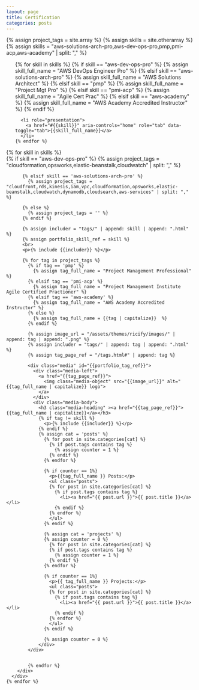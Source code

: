 ```yaml
---
layout: page
title: Certification
categories: posts
---
```

{% assign project_tags = site.array %}
{% assign skills = site.otherarray %}
{% assign skills = "aws-solutions-arch-pro,aws-dev-ops-pro,pmp,pmi-acp,aws-academy" | split: "," %}

<div>
  <ul class="nav nav-tabs" id="nav-tabs" role="tablist">
    {% for skill in skills %}
      {% if skill == "aws-dev-ops-pro" %}
        {% assign skill_full_name = "AWS DevOps Engineer Pro" %}
      {% elsif skill == "aws-solutions-arch-pro" %}
        {% assign skill_full_name = "AWS Solutions Architect" %}
      {% elsif skill == "pmp" %}
        {% assign skill_full_name = "Project Mgt Pro" %}
      {% elsif skill == "pmi-acp" %}
        {% assign skill_full_name = "Agile Cert Prac" %}
      {% elsif skill == "aws-academy" %}
        {% assign skill_full_name = "AWS Academy Accredited Instructor" %}
      {% endif %}


      <li role="presentation">
        <a href="#{{skill}}" aria-controls="home" role="tab" data-toggle="tab">{{skill_full_name}}</a>
      </li>
    {% endfor %} 
  </ul>


  <div class="tab-content">
    {% for skill in skills %}
      <div role="tabpanel" class="tab-pane" id="{{skill}}">
        <div class="category-archive">
          {% if skill == "aws-dev-ops-pro" %}
            {% assign project_tags = "cloudformation,opsworks,elastic-beanstalk,cloudwatch" | split: "," %}
            
          {% elsif skill == 'aws-solutions-arch-pro' %}
            {% assign project_tags = "cloudfront,rds,kinesis,iam,vpc,cloudformation,opsworks,elastic-beanstalk,cloudwatch,dynamodb,cloudsearch,aws-services" | split: "," %}
            
          {% else %}
            {% assign project_tags = '' %}
          {% endif %}

          {% assign includer = "tags/" | append: skill | append: ".html" %}
          {% assign portfolio_skill_ref = skill %}
          <br>
          <p>{% include {{includer}} %}</p>
 
          {% for tag in project_tags %}
            {% if tag == 'pmp' %}
              {% assign tag_full_name = "Project Management Professional" %}
            {% elsif tag == 'pmi-acp' %}
              {% assign tag_full_name = "Project Management Institute Agile Certified Practioner" %}
            {% elsif tag == 'aws-academy' %}
              {% assign tag_full_name = "AWS Academy Accredited Instructor" %}
            {% else %}
              {% assign tag_full_name = {{tag | capitalize}}  %}
            {% endif %}

            {% assign image_url = "/assets/themes/ricify/images/" | append: tag | append: ".png" %}
            {% assign includer = "tags/" | append: tag | append: ".html" %}
            {% assign tag_page_ref = "/tags.html#" | append: tag %}
            
            <div class="media" id="{{portfolio_tag_ref}}">
              <div class="media-left">
                <a href="{{tag_page_ref}}">
                  <img class="media-object" src="{{image_url}}" alt="{{tag_full_name | capitalize}} logo">
                </a>
              </div>
              <div class="media-body">
                <h3 class="media-heading" ><a href="{{tag_page_ref}}">{{tag_full_name | capitalize}}</a></h3>
                {% if tag != skill %}
                  <p>{% include {{includer}} %}</p>
                {% endif %}
                {% assign cat = 'posts' %}
                  {% for post in site.categories[cat] %}
                    {% if post.tags contains tag %}
                      {% assign counter = 1 %}
                    {% endif %}
                  {% endfor %}
                  
                  {% if counter == 1%}
                    <p>{{tag_full_name }} Posts:</p>
                    <ul class="posts">
                    {% for post in site.categories[cat] %}
                      {% if post.tags contains tag %}
                        <li><a href="{{ post.url }}">{{ post.title }}</a></li> 
                      {% endif %}
                    {% endfor %}
                    </ul>
                  {% endif %}
                  
                  {% assign cat = 'projects' %}
                  {% assign counter = 0 %}
                    {% for post in site.categories[cat] %}
                    {% if post.tags contains tag %}
                      {% assign counter = 1 %}
                    {% endif %}
                  {% endfor %}
                  
                  {% if counter == 1%}
                    <p>{{ tag_full_name }} Projects:</p>
                    <ul class="posts">
                    {% for post in site.categories[cat] %}
                      {% if post.tags contains tag %}
                        <li><a href="{{ post.url }}">{{ post.title }}</a></li> 
                      {% endif %}
                    {% endfor %}
                    </ul>
                  {% endif %}
                  
                  {% assign counter = 0 %}
                </div>
            </div>
            

            {% endfor %}
        </div>
      </div>
    {% endfor %} 
  </div>
</div>

<script>
  $( document ).ready(function() {
    var parseQueryString = function( queryString ) {
      var params = {}, queries, temp, i, l;
      // Split into key/value pairs
      queries = queryString.split("&");
      // Convert the array of strings into an object
      for ( i = 0, l = queries.length; i < l; i++ ) {
          temp = queries[i].split('=');
          params[temp[0]] = temp[1];
      }
      return params;
    };
    var queryStringObject = parseQueryString(window.location.search.substr(1));
    var tabToActivate = queryStringObject.t || 'aws-solutions-arch-pro';
    $('#nav-tabs a[href="#' + tabToActivate + '"]').tab('show')
    if (queryStringObject.c) {
      $('#' + queryStringObject.c).scrollTo();
    } 
  });

</script>
<div id="footerbar"></div>
